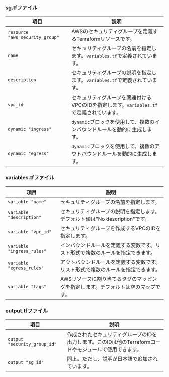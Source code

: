 ### sg.tfファイル

| 項目                          | 説明                                                                                      |
|-------------------------------|-------------------------------------------------------------------------------------------|
| `resource "aws_security_group"`| AWSのセキュリティグループを定義するTerraformリソースです。                                    |
| `name`                        | セキュリティグループの名前を指定します。`variables.tf`で定義されています。                    |
| `description`                 | セキュリティグループの説明を指定します。`variables.tf`で定義されています。                    |
| `vpc_id`                      | セキュリティグループを関連付けるVPCのIDを指定します。`variables.tf`で定義されています。       |
| `dynamic "ingress"`           | `dynamic`ブロックを使用して、複数のインバウンドルールを動的に生成します。                     |
| `dynamic "egress"`            | `dynamic`ブロックを使用して、複数のアウトバウンドルールを動的に生成します。                    |

### variables.tfファイル

| 項目                          | 説明                                                                                |
|-------------------------------|-------------------------------------------------------------------------------------|
| `variable "name"`             | セキュリティグループの名前を指定します。                                                  |
| `variable "description"`      | セキュリティグループの説明を指定します。デフォルト値は"No description"です。             |
| `variable "vpc_id"`           | セキュリティグループを作成するVPCのIDを指定します。                                          |
| `variable "ingress_rules"`    | インバウンドルールを定義する変数です。リスト形式で複数のルールを指定できます。                  |
| `variable "egress_rules"`     | アウトバウンドルールを定義する変数です。リスト形式で複数のルールを指定できます。                 |
| `variable "tags"`             | AWSリソースに割り当てるタグのマッピングを指定します。デフォルトは空のマップです。                |

### output.tfファイル

| 項目                          | 説明                                                                                   |
|-------------------------------|----------------------------------------------------------------------------------------|
| `output "security_group_id"`  | 作成されたセキュリティグループのIDを出力します。このIDは他のTerraformコードやモジュールで使用できます。  |
| `output "sg_id"`              | 同上。ただし、説明が日本語で追加されています。                                              |
